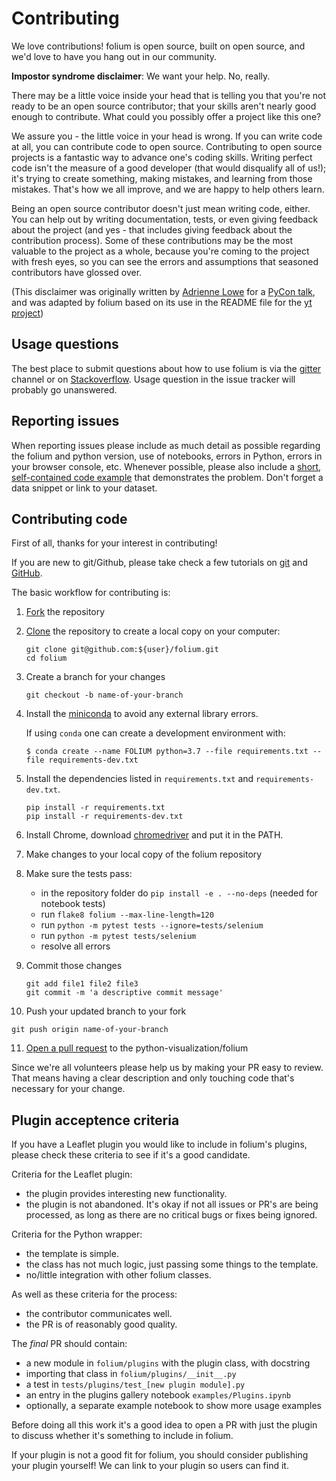 # Contributing

We love contributions!  folium is open source, built on open source,
and we'd love to have you hang out in our community.

**Impostor syndrome disclaimer**: We want your help. No, really.

There may be a little voice inside your head that is telling you that you're not
ready to be an open source contributor; that your skills aren't nearly good
enough to contribute. What could you possibly offer a project like this one?

We assure you - the little voice in your head is wrong. If you can write code at
all, you can contribute code to open source. Contributing to open source
projects is a fantastic way to advance one's coding skills. Writing perfect code
isn't the measure of a good developer (that would disqualify all of us!); it's
trying to create something, making mistakes, and learning from those
mistakes. That's how we all improve, and we are happy to help others learn.

Being an open source contributor doesn't just mean writing code, either. You can
help out by writing documentation, tests, or even giving feedback about the
project (and yes - that includes giving feedback about the contribution
process). Some of these contributions may be the most valuable to the project as
a whole, because you're coming to the project with fresh eyes, so you can see
the errors and assumptions that seasoned contributors have glossed over.

(This disclaimer was originally written by
[Adrienne Lowe](https://github.com/adriennefriend) for a
[PyCon talk](https://www.youtube.com/watch?v=6Uj746j9Heo), and was adapted by folium
based on its use in the README file for the
[yt project](https://github.com/yt-project/yt/blob/master/README.md))

## Usage questions

The best place to submit questions about how to use folium is via the
[gitter](https://gitter.im/python-visualization/folium) channel or on
[Stackoverflow](https://stackoverflow.com/questions/tagged/folium).
Usage question in the issue tracker will probably go unanswered.

## Reporting issues

When reporting issues please include as much detail as possible regarding the folium and python version, use of notebooks, errors in Python, errors in your browser console, etc.
Whenever possible, please also include a [short, self-contained code example](http://sscce.org) that demonstrates the problem. Don't forget a data snippet or link to your dataset.

## Contributing code

First of all, thanks for your interest in contributing!

If you are new to git/Github, please take check a few tutorials
on [git](https://git-scm.com/docs/gittutorial) and [GitHub](https://guides.github.com/).

The basic workflow for contributing is:

1. [Fork](https://help.github.com/articles/fork-a-repo/) the repository
2. [Clone](https://help.github.com/articles/cloning-a-repository/) the repository to create a local copy on your computer:
   ```
   git clone git@github.com:${user}/folium.git
   cd folium
   ```
3. Create a branch for your changes
   ```
   git checkout -b name-of-your-branch
   ```
4. Install the [miniconda](https://docs.conda.io/en/latest/miniconda.html) to avoid any external library errors.

   If using `conda` one can create a development environment with:
   ```
   $ conda create --name FOLIUM python=3.7 --file requirements.txt --file requirements-dev.txt
   ```
5. Install the dependencies listed in `requirements.txt` and `requirements-dev.txt`.
   ```
   pip install -r requirements.txt
   pip install -r requirements-dev.txt
   ```
6. Install Chrome, download [chromedriver](https://sites.google.com/a/chromium.org/chromedriver/) and put it in the PATH.
7. Make changes to your local copy of the folium repository
8. Make sure the tests pass:
   * in the repository folder do `pip install -e . --no-deps`  (needed for notebook tests)
   * run `flake8 folium --max-line-length=120`
   * run `python -m pytest tests --ignore=tests/selenium`
   * run `python -m pytest tests/selenium`
   * resolve all errors
9. Commit those changes
   ```
   git add file1 file2 file3
   git commit -m 'a descriptive commit message'
   ```
10. Push your updated branch to your fork
   ```
   git push origin name-of-your-branch
   ```
11. [Open a pull request](https://help.github.com/articles/creating-a-pull-request/) to the python-visualization/folium

Since we're all volunteers please help us by making your PR easy to review. That means having a clear description and only touching code that's necessary for your change.

## Plugin acceptence criteria

If you have a Leaflet plugin you would like to include in folium's plugins, please
check these criteria to see if it's a good candidate.

Criteria for the Leaflet plugin:
- the plugin provides interesting new functionality.
- the plugin is not abandoned. It's okay if not all issues or PR's are being
  processed, as long as there are no critical bugs or fixes being ignored.

Criteria for the Python wrapper:
- the template is simple.
- the class has not much logic, just passing some things to the template.
- no/little integration with other folium classes.

As well as these criteria for the process:

- the contributor communicates well.
- the PR is of reasonably good quality.

The *final* PR should contain:

- a new module in `folium/plugins` with the plugin class, with docstring
- importing that class in `folium/plugins/__init__.py`
- a test in `tests/plugins/test_[new plugin module].py`
- an entry in the plugins gallery notebook `examples/Plugins.ipynb`
- optionally, a separate example notebook to show more usage examples

Before doing all this work it's a good idea to open a PR with just the plugin
to discuss whether it's something to include in folium.

If your plugin is not a good fit for folium, you should consider publishing your
plugin yourself! We can link to your plugin so users can find it.
